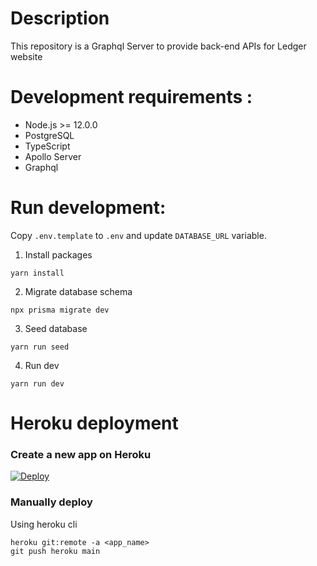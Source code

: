 # Description

This repository is a Graphql Server to provide back-end APIs for Ledger website

# Development requirements :

-   Node.js >= 12.0.0
-   PostgreSQL
-   TypeScript
-   Apollo Server
-   Graphql

# Run development:

Copy `.env.template` to `.env` and update `DATABASE_URL` variable.


1. Install packages
```
yarn install
```

2. Migrate database schema
```
npx prisma migrate dev
```

3. Seed database
```
yarn run seed
```

4. Run dev
```
yarn run dev
```

# Heroku deployment

### Create a new app on Heroku

[![Deploy](https://www.herokucdn.com/deploy/button.svg)](https://heroku.com/deploy?template=https://github.com/vespaiach/ledger-graphql)


### Manually deploy

Using heroku cli

```
heroku git:remote -a <app_name>
git push heroku main
```